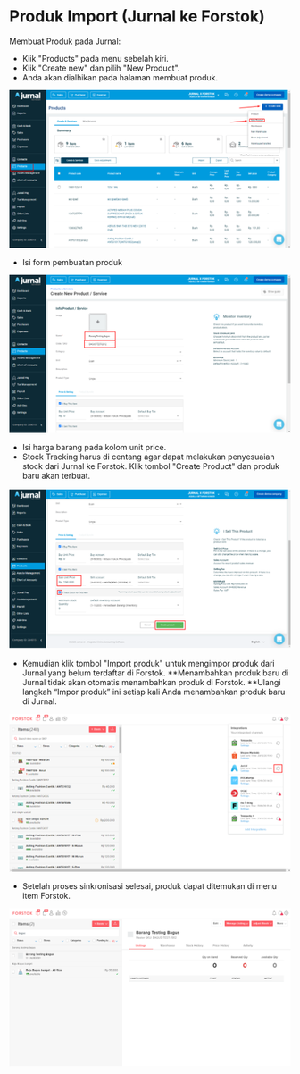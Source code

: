 # Produk Import (Jurnal ke Forstok)

Membuat Produk pada Jurnal:

* Klik "Products" pada menu sebelah kiri.
* Klik "Create new" dan pilih "New Product".
* Anda akan dialhikan pada halaman membuat produk.

![](../../../.gitbook/assets/image-20201229-045016.png)

* Isi form pembuatan produk

![](../../../.gitbook/assets/image-20201229-045159.png)

* Isi harga barang pada kolom unit price.
* Stock Tracking harus di centang agar dapat melakukan penyesuaian stock dari Jurnal ke Forstok. Klik  tombol "Create Product" dan produk baru akan terbuat.

![](<../../../.gitbook/assets/image (430).png>)

* Kemudian klik tombol "Import produk" untuk mengimpor produk dari Jurnal yang belum terdaftar di Forstok. **Menambahkan produk baru di Jurnal tidak akan otomatis menambahkan produk di Forstok. **Ulangi langkah “Impor produk” ini setiap kali Anda menambahkan produk baru di Jurnal.

![](../../../.gitbook/assets/image-20201229-045816.png)

* Setelah proses sinkronisasi selesai, produk dapat ditemukan di menu item Forstok.

![](../../../.gitbook/assets/image-20201229-050119.png)
